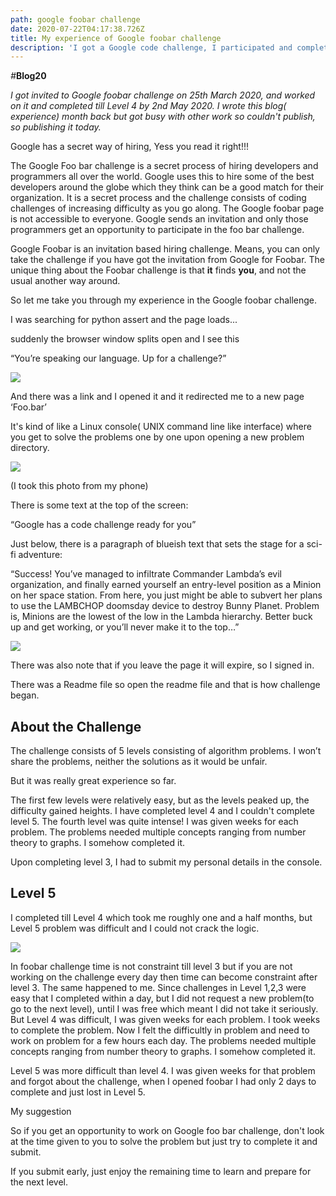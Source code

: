 ```yaml
---
path: google foobar challenge
date: 2020-07-22T04:17:38.726Z
title: My experience of Google foobar challenge
description: 'I got a Google code challenge, I participated and completed 4 Levels.'
---
```

_\#_**Blog20**

_I got invited to Google foobar challenge on 25th March 2020, and worked on it and completed till Level 4 by 2nd May 2020. I wrote this blog( experience) month back but got busy with other work so couldn't publish, so publishing it today._

Google has a secret way of hiring, Yess you read it right!!!

The Google Foo bar challenge is a secret process of hiring developers and programmers all over the world. Google uses this to hire some of the best developers around the globe which they think can be a good match for their organization. It is a secret process and the challenge consists of coding challenges of increasing difficulty as you go along. The Google foobar page is not accessible to everyone. Google sends an invitation and only those programmers get an opportunity to participate in the foo bar challenge.

Google Foobar is an invitation based hiring challenge. Means, you can only take the challenge if you have got the invitation from Google for Foobar. The unique thing about the Foobar challenge is that **it** finds **you**, and not the usual another way around.

So let me take you through my experience in the Google foobar challenge. 

I was searching for python assert and the page loads...

suddenly the browser window splits open and I see this

“You’re speaking our language. Up for a challenge?”

![](/assets/blog20img1.png)

And there was a link and I opened it and it redirected me to a new page ‘Foo.bar’

It's kind of like a Linux console( UNIX command line like interface) where you get to solve the problems one by one upon opening a new problem directory.

![](/assets/blog20img3.jpeg)

(I took this photo from my phone)


There is some text at the top of the screen:

“Google has a code challenge ready for you”

Just below, there is a paragraph of blueish text that sets the stage for a sci-fi adventure:

“Success! You’ve managed to infiltrate Commander Lambda’s evil organization, and finally earned yourself an entry-level position as a Minion on her space station. From here, you just might be able to subvert her plans to use the LAMBCHOP doomsday device to destroy Bunny Planet. Problem is, Minions are the lowest of the low in the Lambda hierarchy. Better buck up and get working, or you’ll never make it to the top…”

![](/assets/blog20img2.png)

There was also note that if you leave the page it will expire, so I signed in.

There was a Readme file so open the readme file and that is how challenge began.

## **About the Challenge**

The challenge consists of 5 levels consisting of algorithm problems. I won’t share the problems, neither the solutions as it would be unfair.

But it was really great experience so far.

The first few levels were relatively easy, but as the levels peaked up, the difficulty gained heights. I have completed level 4 and I couldn't complete level 5. The fourth level was quite intense! I was given weeks for each problem. The problems needed multiple concepts ranging from number theory to graphs. I somehow completed it. 

Upon completing level 3, I had to submit my personal details in the console. 

## **Level 5**

I completed till Level 4 which took me roughly one and a half months, but Level 5 problem was difficult and I could not crack the logic. 

![](/assets/blog20img4.png)

In foobar challenge time is not constraint till level 3 but if you are not working on the challenge every day then time can become constraint after level 3. The same happened to me. Since challenges in Level 1,2,3 were easy that I completed within a day, but I did not request a new problem(to go to the next level), until I was free which meant I did not take it seriously. But Level 4 was difficult, I was given weeks for each problem. I took weeks to complete the problem. Now I felt the difficultly in problem and need to work on problem for a few hours each day. The problems needed multiple concepts ranging from number theory to graphs. I somehow completed it. 

Level 5 was more difficult than level 4. I was given weeks for that problem and forgot about the challenge, when I opened foobar I had only 2 days to complete and just lost in Level 5. 

My suggestion

So if you get an opportunity to work on Google foo bar challenge, don't look at the time given to you to solve the problem but just try to complete it and submit.

If you submit early, just enjoy the remaining time to learn and prepare for the next level.
